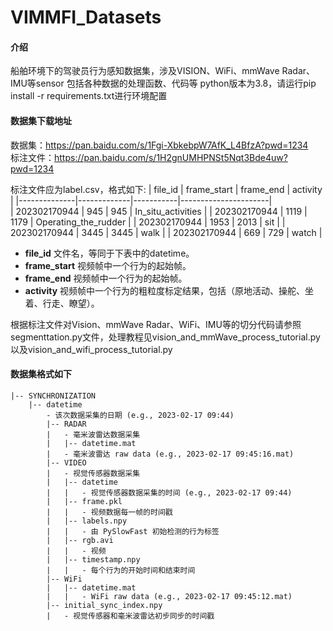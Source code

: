 # VIMMFI_Datasets

#### 介绍
船舶环境下的驾驶员行为感知数据集，涉及VISION、WiFi、mmWave Radar、IMU等sensor
包括各种数据的处理函数、代码等
python版本为3.8，请运行pip install -r requirements.txt进行环境配置

#### 数据集下载地址
数据集：https://pan.baidu.com/s/1Fgi-XbkebpW7AfK_L4BfzA?pwd=1234 <br>
标注文件：https://pan.baidu.com/s/1H2gnUMHPNSt5Nqt3Bde4uw?pwd=1234 

标注文件应为label.csv，格式如下:
|    file_id   | frame_start | frame_end |       activity       |
|--------------|-------------|-----------|----------------------|          
| 202302170944 |     945     |    945    | In_situ_activities   |
| 202302170944 |     1119    |    1179   | Operating_the_rudder |
| 202302170944 |     1953    |    2013   | sit                  |
| 202302170944 |     3445    |    3445   | walk                 |
| 202302170944 |     669     |    729    | watch                |

- **file_id** 文件名，等同于下表中的datetime。
- **frame_start** 视频帧中一个行为的起始帧。
- **frame_end** 视频帧中一个行为的起始帧。
- **activity** 视频帧中一个行为的粗粒度标定结果，包括（原地活动、操舵、坐着、行走、瞭望）。

根据标注文件对Vision、mmWave Radar、WiFi、IMU等的切分代码请参照segmenttation.py文件，处理教程见vision_and_mmWave_process_tutorial.py以及vision_and_wifi_process_tutorial.py

#### 数据集格式如下

```
|-- SYNCHRONIZATION
    |-- datetime
        - 该次数据采集的日期 (e.g., 2023-02-17 09:44)
        |-- RADAR 
        |   - 毫米波雷达数据采集
        |   |-- datetime.mat
        |   - 毫米波雷达 raw data (e.g., 2023-02-17 09:45:16.mat)
        |-- VIDEO
        |   - 视觉传感器数据采集
        |   |-- datetime
        |   |   - 视觉传感器数据采集的时间 (e.g., 2023-02-17 09:44)
        |   |-- frame.pkl
        |   |   - 视频数据每一帧的时间戳
        |   |-- labels.npy
        |   |   - 由 PySlowFast 初始检测的行为标签
        |   |-- rgb.avi
        |   |   - 视频
        |   |-- timestamp.npy
        |   |   - 每个行为的开始时间和结束时间
        |-- WiFi
        |   |-- datetime.mat
        |   |   - WiFi raw data (e.g., 2023-02-17 09:45:12.mat)
        |-- initial_sync_index.npy
        |   - 视觉传感器和毫米波雷达初步同步的时间戳
```
